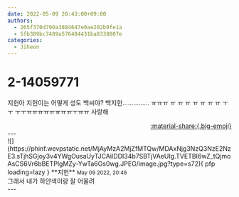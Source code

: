 ```yaml
---
date: 2022-05-09 20:43:00+09:00
authors:
  - 265f370d790a3884647e0ae202b9fe1a
  - 5fb309bc7489a576484431ba8338807e
categories:
  - Jiheon
---
```


# 2-14059771

<div class="post-container" markdown="1">
<div class="content-container md-sidebar__scrollwrap" markdown="1">

지헌아 지헌이는 어떻게 성도 백씨야? 백지헌............... ㅠㅠㅠ ㅠ ㅠ   ㅠ ㅠ ㅠ ㅠ ㅠ ㅜ ㅜ ㅜㅜㅠㅠㅠㅠㅠㅠㅠㅠㅜㅠㅠ 사랑해

</div>
</div>

<div style="text-align: right;" markdown="1">
<a href="https://weverse.io/fromis9/fanpost/2-14059771" style="text-align: right;">:material-share:{.big-emoji}</a>
</div>
---

<div class="comments-container md-sidebar__scrollwrap" markdown="1">
<div class="comment" markdown="1">
<div class='id-container' markdown="1">
![](https://phinf.wevpstatic.net/MjAyMzA2MjZfMTQw/MDAxNjg3NzQ3NzE2NzE3.sTjhSGjoy3v4YWgOusaUyTJCAiIDDI34b7SBTjVAeUIg.TVETBI6wZ_tQjmoAsCS6Vr6bBETPlgMZy-YwTa6Gs0wg.JPEG/image.jpg?type=s72){ pfp loading=lazy }
**<span class="artist">지헌</span>** <small>May 09 2022, 20:46</small><br>
</div>
<div class='comment-body' markdown="1">
그래서 내가 하얀색이랑 잘 어울려
</div>
</div>
</div>
---
